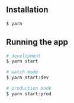 
## Installation 

```bash
$ yarn 
```

## Running the app

```bash
# development
$ yarn start

# watch mode
$ yarn start:dev

# production mode
$ yarn start:prod
```
